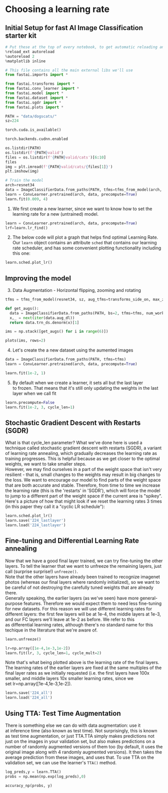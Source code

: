 
# Choosing a learning rate
## Initial Setup for fast AI Image Classification starter kit

```python
# Put these at the top of every notebook, to get automatic reloading and inline plotting
%reload_ext autoreload
%autoreload 2
%matplotlib inline

# This file contains all the main external libs we'll use
from fastai.imports import *

from fastai.transforms import *
from fastai.conv_learner import *
from fastai.model import *
from fastai.dataset import *
from fastai.sgdr import *
from fastai.plots import *

PATH = "data/dogscats/"
sz=224

torch.cuda.is_available()

torch.backends.cudnn.enabled

os.listdir(PATH)
os.listdir(f'{PATH}valid')
files = os.listdir(f'{PATH}valid/cats')[6:10]
files
img = plt.imread(f'{PATH}valid/cats/{files[1]}')
plt.imshow(img)

# Train the model
arch=resnet34
data = ImageClassifierData.from_paths(PATH, tfms=tfms_from_model(arch, sz))
learn = ConvLearner.pretrained(arch, data, precompute=True)
learn.fit(0.009, 4)
```

1. We first create a new learner, since we want to know how to set the learning rate for a new (untrained) model.

```python
learn = ConvLearner.pretrained(arch, data, precompute=True)
lrf=learn.lr_find()
```
2. The below code will plot a graph that helps find optimal Learning Rate. Our `learn` object contains an attribute `sched` that contains our learning rate scheduler, and has some convenient plotting functionality including this one:
```python
learn.sched.plot_lr()
```
## Improving the model
3. Data Augmentation - Horizontal flipping, zooming and rotating
```python
tfms = tfms_from_model(resnet34, sz, aug_tfms=transforms_side_on, max_zoom=1.1)

def get_augs():
  data = ImageClassifierData.from_paths(PATH, bs=2, tfms=tfms, num_workers=1)   
  x,_ = next(iter(data.aug_dl))
  return data.trn_ds.denorm(x)[1]

ims = np.stack([get_augs() for i in range(6)])

plots(ims, rows=2)
```
4. Let's create the a new dataset using the aumented images
```python
data = ImageClassifierData.from_paths(PATH, tfms=tfms)
learn = ConvLearner.pretrained(arch, data, precompute=True)

learn.fit(1e-2, 1)
```
5. By default when we create a learner, it sets all but the last layer to frozen. That means that it's still only updating the weights in the last layer when we call fit
```python
learn.precompute=False
learn.fit(1e-2, 3, cycle_len=1)
```
## Stochastic Gradient Descent with Restarts (SGDR)
What is that cycle_len parameter? What we've done here is used a technique called stochastic gradient descent with restarts (SGDR), 
a variant of learning rate annealing, which gradually decreases the learning rate as training progresses. This is helpful because as we
get closer to the optimal weights, we want to take smaller steps. <br>
However, we may find ourselves in a part of the weight space that isn't very resilient - that is, small changes to the weights may
result in big changes to the loss. We want to encourage our model to find parts of the weight space that are both accurate and stable.
Therefore, from time to time we increase the learning rate (this is the 'restarts' in 'SGDR'), which will force the model to jump 
to a different part of the weight space if the current area is "spikey". Here's a picture of how that might look if we reset the
learning rates 3 times (in this paper they call it a "cyclic LR schedule"):

```python
learn.sched.plot_lr()
learn.save('224_lastlayer')
learn.load('224_lastlayer')
```
## Fine-tuning and Differential Learning Rate annealing
Now that we have a good final layer trained, we can try fine-tuning the other layers. To tell the learner that we want to unfreeze 
the remaining layers, just call (surprise surprise!) `unfreeze()`.<br>
Note that the other layers have already been trained to recognize imagenet photos (whereas our final layers where randomly initialized), 
so we want to be careful of not destroying the carefully tuned weights that are already there.<br>
Generally speaking, the earlier layers (as we've seen) have more general-purpose features. Therefore we would expect them to need less
fine-tuning for new datasets. For this reason we will use different learning rates for different layers: the first few layers will be
at 1e-4, the middle layers at 1e-3, and our FC layers we'll leave at 1e-2 as before. We refer to this as differential learning rates, 
although there's no standard name for this techique in the literature that we're aware of.
```python
learn.unfreeze()

lr=np.array([1e-4,1e-3,1e-2])
learn.fit(lr, 3, cycle_len=1, cycle_mult=2)
```
Note that's what being plotted above is the learning rate of the final layers. The learning rates of the earlier layers are fixed at the same multiples of the final layer rates as we initially requested (i.e. the first layers have 100x smaller, and middle layers 10x smaller learning rates, since we set lr=np.array([1e-4,1e-3,1e-2]).

```python 
learn.save('224_all')
learn.load('224_all')
```
## Using TTA: Test Time Augmentation
There is something else we can do with data augmentation: use it at inference time (also known as test time). Not surprisingly, this is known as test time augmentation, or just TTA.TTA simply makes predictions not just on the images in your validation set, but also makes predictions on a number of randomly augmented versions of them too (by default, it uses the original image along with 4 randomly augmented versions). It then takes the average prediction from these images, and uses that. To use TTA on the validation set, we can use the learner's `TTA()` method.

```python
log_preds,y = learn.TTA()
probs = np.mean(np.exp(log_preds),0)

accuracy_np(probs, y)
```
